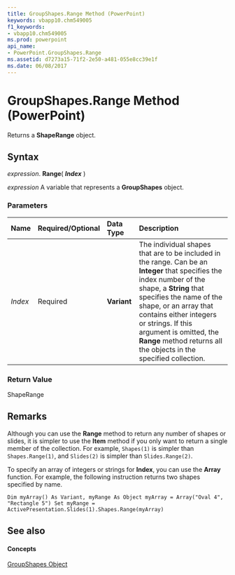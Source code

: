 ```yaml
---
title: GroupShapes.Range Method (PowerPoint)
keywords: vbapp10.chm549005
f1_keywords:
- vbapp10.chm549005
ms.prod: powerpoint
api_name:
- PowerPoint.GroupShapes.Range
ms.assetid: d7273a15-71f2-2e50-a481-055e8cc39e1f
ms.date: 06/08/2017
---
```



# GroupShapes.Range Method (PowerPoint)

Returns a  **ShapeRange** object.


## Syntax

 _expression_. **Range**( **_Index_** )

 _expression_ A variable that represents a **GroupShapes** object.


### Parameters



|**Name**|**Required/Optional**|**Data Type**|**Description**|
|:-----|:-----|:-----|:-----|
| _Index_|Required|**Variant**|The individual shapes that are to be included in the range. Can be an  **Integer** that specifies the index number of the shape, a **String** that specifies the name of the shape, or an array that contains either integers or strings. If this argument is omitted, the **Range** method returns all the objects in the specified collection.|

### Return Value

ShapeRange


## Remarks

Although you can use the  **Range** method to return any number of shapes or slides, it is simpler to use the **Item** method if you only want to return a single member of the collection. For example, `Shapes(1)` is simpler than `Shapes.Range(1)`, and  `Slides(2)` is simpler than `Slides.Range(2)`.

To specify an array of integers or strings for  **Index**, you can use the **Array** function. For example, the following instruction returns two shapes specified by name.

 `Dim myArray() As Variant, myRange As Object myArray = Array("Oval 4", "Rectangle 5") Set myRange = ActivePresentation.Slides(1).Shapes.Range(myArray)`


## See also


#### Concepts


[GroupShapes Object](PowerPoint.GroupShapes.md)


